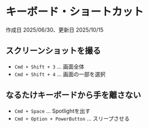 # キーボード・ショートカット

作成日 2025/06/30、更新日 2025/10/15

## スクリーンショットを撮る

- `Cmd + Shift + 3` ... 画面全体
- `Cmd + Shift + 4` ... 画面の一部を選択

## なるたけキーボードから手を離さない

- `Cmd + Space` ...  Spotlightを出す
- `Cmd + Option + PowerButton` ... スリープさせる
